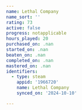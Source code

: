 ```yaml
---
name: Lethal Company
name_sort: ''
rating: 73
active: false
progress: notapplicable
hours_played: 20
purchased_on: .nan
started_on: .nan
beaten_on: .nan
completed_on: .nan
mastered_on: .nan
identifiers:
  - type: steam
    appid: '1966720'
    name: Lethal Company
    synced_on: '2024-10-10'

---
```

